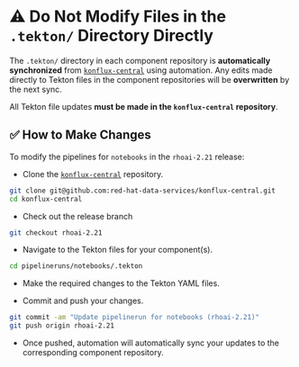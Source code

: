 # ⚠️ Do Not Modify Files in the `.tekton/` Directory Directly

The `.tekton/` directory in each component repository is **automatically synchronized** from [`konflux-central`](https://github.com/red-hat-data-services/konflux-central) using automation. Any edits made directly to Tekton files in the component repositories will be **overwritten** by the next sync.

All Tekton file updates **must be made in the `konflux-central` repository**.

## ✅ How to Make Changes

To modify the pipelines for `notebooks` in the `rhoai-2.21` release:

- Clone the [`konflux-central`](https://github.com/red-hat-data-services/konflux-central) repository.

```bash
git clone git@github.com:red-hat-data-services/konflux-central.git
cd konflux-central
```

- Check out the release branch

```bash
git checkout rhoai-2.21
```

- Navigate to the Tekton files for your component(s).

```bash
cd pipelineruns/notebooks/.tekton
```

- Make the required changes to the Tekton YAML files.

- Commit and push your changes.

```bash
git commit -am "Update pipelinerun for notebooks (rhoai-2.21)"
git push origin rhoai-2.21
```

- Once pushed, automation will automatically sync your updates to the corresponding component repository.

